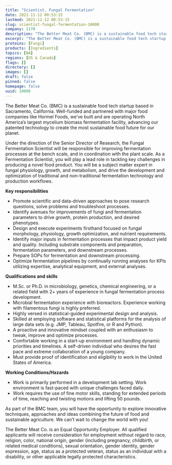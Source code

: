 ```yaml
---
title: "Scientist, Fungal Fermentation"
date: 2021-11-12 00:53:15
lastmod: 2021-11-12 00:53:15
slug: scientist-fungal-fermentation-10008
company: 1170
description: "The Better Meat Co. (BMC) is a sustainable food tech startup based in Sacramento, California. Well-funded and partnered with major food companies like Hormel Foods, we’ve built and are operating North America’s largest mycelium biomass fermentation facility, advancing our patented technology to create the most sustainable food future for our planet. "
excerpt: "The Better Meat Co. (BMC) is a sustainable food tech startup based in Sacramento, California. Well-funded and partnered with major food companies like Hormel Foods, we’ve built and are operating North America’s largest mycelium biomass fermentation facility, advancing our patented technology to create the most sustainable food future for our planet. "
proteins: [Fungi]
products: [Ingredients]
topics: [NA]
regions: [US & Canada]
flags: []
directory: []
images: []
draft: false
pinned: false
homepage: false
uuid: 10008
---
```

<p>The Better Meat Co. (BMC) is a sustainable food tech startup based in Sacramento, California. Well-funded and partnered with major food companies like Hormel Foods, we’ve built and are operating North America’s largest mycelium biomass fermentation facility, advancing our patented technology to create the most sustainable food future for our planet. </p>
<p>Under the direction of the Senior Director of Research, the Fungal Fermentation Scientist will be responsible for improving fermentation processes at the bench scale, and in coordination with the plant scale. As a Fermentation Scientist, you will play a lead role in tackling key challenges in producing a novel food product. You will be a subject matter expert in fungal physiology, growth, and metabolism, and drive the development and optimization of traditional and non-traditional fermentation technology and production workflows. </p>
<p><strong>Key responsibilities</strong></p>
<ul>
<li>Promote scientific and data-driven approaches to pose research questions, solve problems and troubleshoot processes.</li>
<li>Identify avenues for improvements of fungi and fermentation parameters to drive growth, protein production, and desired phenotypes.</li>
<li>Design and execute experiments firsthand focused on fungal morphology, physiology, growth optimization, and nutrient requirements.</li>
<li>Identify major inputs in fermentation processes that impact product yield and quality. Including substrate components and preparation, fermentation parameters, and downstream processes.</li>
<li>Prepare SOPs for fermentation and downstream processing.</li>
<li>Optimize fermentation pipelines by continually running analyses for KPIs utilizing expertise, analytical equipment, and external analyses.</li>
</ul>
<p><strong>Qualifications and skills</strong></p>
<ul>
<li>M.Sc. or Ph.D. in microbiology, genetics, chemical engineering, or a related field with 2+ years of experience in fungal fermentation process development.</li>
<li>Microbial fermentation experience with bioreactors. Experience working with filamentous fungi is highly preferred. </li>
<li>Highly versed in statistical-guided experimental design and analysis. </li>
<li>Skilled at employing software and statistical platforms for the analysis of large data sets (e.g. JMP, Tableau, Spotfire, or R and Python).</li>
<li>A proactive and innovative mindset coupled with an enthusiasm to tweak, improve and optimize processes.</li>
<li>Comfortable working in a start-up environment and handling dynamic priorities and timelines. A self-driven individual who desires the fast pace and extreme collaboration of a young company.</li>
<li>Must provide proof of identification and eligibility to work in the United States of America.</li>
</ul>
<p><strong>Working Conditions/Hazards</strong></p>
<ul>
<li>Work is primarily performed in a development lab setting. Work environment is fast-paced with unique challenges faced daily.</li>
<li>Work requires the use of fine motor skills, standing for extended periods of time, reaching and twisting motions and lifting 50 pounds.</li>
</ul>
<p>As part of the BMC team, you will have the opportunity to explore innovative techniques, approaches and ideas combining the future of food and sustainable agriculture. We can’t wait to change the world with you!</p>
<p>The Better Meat Co. is an Equal Opportunity Employer. All qualified applicants will receive consideration for employment without regard to race, religion, color, national origin, gender (including pregnancy, childbirth, or related medical conditions), sexual orientation, gender identity, gender expression, age, status as a protected veteran, status as an individual with a disability, or other applicable legally protected characteristics.</p>
